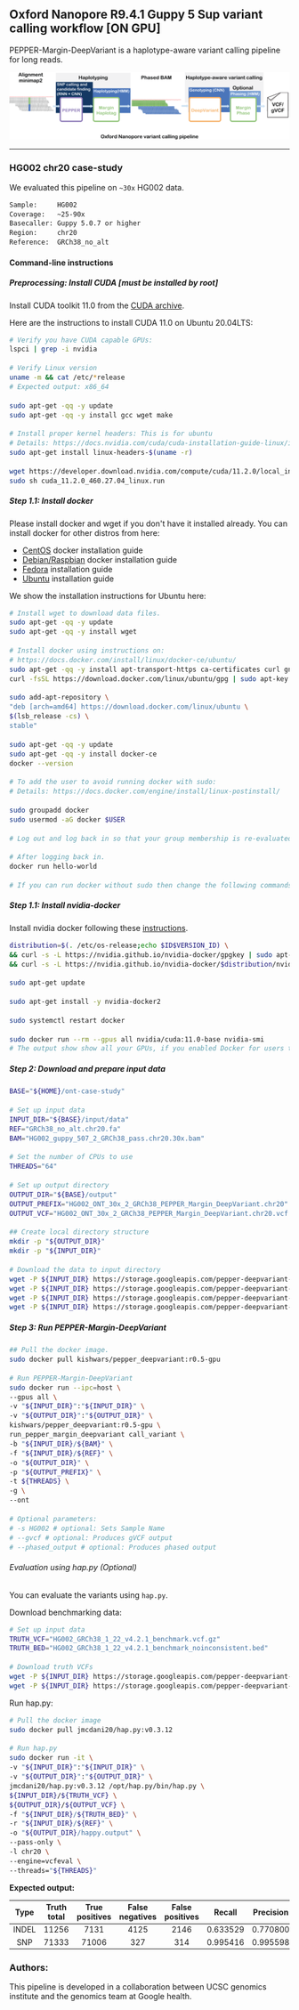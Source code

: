 ## Oxford Nanopore R9.4.1 Guppy 5 Sup variant calling workflow [ON GPU]
PEPPER-Margin-DeepVariant is a haplotype-aware variant calling pipeline for long reads.

<img src="../../img/PMDV_variant_calling_ONT_v5.png" alt="PEPPER-Margin-DeepVariant Variant Calling Workflow">

----

### HG002 chr20 case-study
We evaluated this pipeline on `~30x` HG002 data.
```bash
Sample:     HG002
Coverage:   ~25-90x
Basecaller: Guppy 5.0.7 or higher
Region:     chr20
Reference:  GRCh38_no_alt
```

#### Command-line instructions
##### Preprocessing: Install CUDA [must be installed by root]
Install CUDA toolkit 11.0 from the [CUDA archive](https://developer.nvidia.com/cuda-toolkit-archive).

Here are the instructions to install CUDA 11.0 on Ubuntu 20.04LTS:
```bash
# Verify you have CUDA capable GPUs:
lspci | grep -i nvidia

# Verify Linux version
uname -m && cat /etc/*release
# Expected output: x86_64

sudo apt-get -qq -y update
sudo apt-get -qq -y install gcc wget make

# Install proper kernel headers: This is for ubuntu
# Details: https://docs.nvidia.com/cuda/cuda-installation-guide-linux/index.html
sudo apt-get install linux-headers-$(uname -r)

wget https://developer.download.nvidia.com/compute/cuda/11.2.0/local_installers/cuda_11.2.0_460.27.04_linux.run
sudo sh cuda_11.2.0_460.27.04_linux.run
```
##### Step 1.1: Install docker
Please install docker and wget if you don't have it installed already. You can install docker for other distros from here:
* [CentOS](https://docs.docker.com/engine/install/centos/) docker installation guide
* [Debian/Raspbian](https://docs.docker.com/engine/install/debian/) docker installation guide
* [Fedora](https://docs.docker.com/engine/install/fedora/) installation guide
* [Ubuntu](https://docs.docker.com/engine/install/ubuntu/) installation guide

We show the installation instructions for Ubuntu here:
```bash
# Install wget to download data files.
sudo apt-get -qq -y update
sudo apt-get -qq -y install wget

# Install docker using instructions on:
# https://docs.docker.com/install/linux/docker-ce/ubuntu/
sudo apt-get -qq -y install apt-transport-https ca-certificates curl gnupg-agent software-properties-common
curl -fsSL https://download.docker.com/linux/ubuntu/gpg | sudo apt-key add -

sudo add-apt-repository \
"deb [arch=amd64] https://download.docker.com/linux/ubuntu \
$(lsb_release -cs) \
stable"

sudo apt-get -qq -y update
sudo apt-get -qq -y install docker-ce
docker --version

# To add the user to avoid running docker with sudo:
# Details: https://docs.docker.com/engine/install/linux-postinstall/

sudo groupadd docker
sudo usermod -aG docker $USER

# Log out and log back in so that your group membership is re-evaluated.

# After logging back in.
docker run hello-world

# If you can run docker without sudo then change the following commands accordingly.
```

##### Step 1.1: Install nvidia-docker
Install nvidia docker following these [instructions](https://docs.nvidia.com/datacenter/cloud-native/container-toolkit/install-guide.html#getting-started).

```bash
distribution=$(. /etc/os-release;echo $ID$VERSION_ID) \
&& curl -s -L https://nvidia.github.io/nvidia-docker/gpgkey | sudo apt-key add - \
&& curl -s -L https://nvidia.github.io/nvidia-docker/$distribution/nvidia-docker.list | sudo tee /etc/apt/sources.list.d/nvidia-docker.list

sudo apt-get update

sudo apt-get install -y nvidia-docker2

sudo systemctl restart docker

sudo docker run --rm --gpus all nvidia/cuda:11.0-base nvidia-smi
# The output show show all your GPUs, if you enabled Docker for users then you should be able to run nvidia-docker without sudo
```

##### Step 2: Download and prepare input data
```bash
BASE="${HOME}/ont-case-study"

# Set up input data
INPUT_DIR="${BASE}/input/data"
REF="GRCh38_no_alt.chr20.fa"
BAM="HG002_guppy_507_2_GRCh38_pass.chr20.30x.bam"

# Set the number of CPUs to use
THREADS="64"

# Set up output directory
OUTPUT_DIR="${BASE}/output"
OUTPUT_PREFIX="HG002_ONT_30x_2_GRCh38_PEPPER_Margin_DeepVariant.chr20"
OUTPUT_VCF="HG002_ONT_30x_2_GRCh38_PEPPER_Margin_DeepVariant.chr20.vcf.gz"

## Create local directory structure
mkdir -p "${OUTPUT_DIR}"
mkdir -p "${INPUT_DIR}"

# Download the data to input directory
wget -P ${INPUT_DIR} https://storage.googleapis.com/pepper-deepvariant-public/usecase_data/HG002_guppy_507_2_GRCh38_pass.chr20.30x.bam
wget -P ${INPUT_DIR} https://storage.googleapis.com/pepper-deepvariant-public/usecase_data/HG002_guppy_507_2_GRCh38_pass.chr20.30x.bam.bai
wget -P ${INPUT_DIR} https://storage.googleapis.com/pepper-deepvariant-public/usecase_data/GRCh38_no_alt.chr20.fa
wget -P ${INPUT_DIR} https://storage.googleapis.com/pepper-deepvariant-public/usecase_data/GRCh38_no_alt.chr20.fa.fai
```

##### Step 3: Run PEPPER-Margin-DeepVariant
```bash
## Pull the docker image.
sudo docker pull kishwars/pepper_deepvariant:r0.5-gpu

# Run PEPPER-Margin-DeepVariant
sudo docker run --ipc=host \
--gpus all \
-v "${INPUT_DIR}":"${INPUT_DIR}" \
-v "${OUTPUT_DIR}":"${OUTPUT_DIR}" \
kishwars/pepper_deepvariant:r0.5-gpu \
run_pepper_margin_deepvariant call_variant \
-b "${INPUT_DIR}/${BAM}" \
-f "${INPUT_DIR}/${REF}" \
-o "${OUTPUT_DIR}" \
-p "${OUTPUT_PREFIX}" \
-t ${THREADS} \
-g \
--ont

# Optional parameters:
# -s HG002 # optional: Sets Sample Name
# --gvcf # optional: Produces gVCF output
# --phased_output # optional: Produces phased output
```

###### Evaluation using hap.py (Optional)
You can evaluate the variants using `hap.py`.

Download benchmarking data:
```bash
# Set up input data
TRUTH_VCF="HG002_GRCh38_1_22_v4.2.1_benchmark.vcf.gz"
TRUTH_BED="HG002_GRCh38_1_22_v4.2.1_benchmark_noinconsistent.bed"

# Download truth VCFs
wget -P ${INPUT_DIR} https://storage.googleapis.com/pepper-deepvariant-public/usecase_data/HG002_GRCh38_1_22_v4.2.1_benchmark.vcf.gz
wget -P ${INPUT_DIR} https://storage.googleapis.com/pepper-deepvariant-public/usecase_data/HG002_GRCh38_1_22_v4.2.1_benchmark_noinconsistent.bed
```

Run hap.py:
```bash
# Pull the docker image
sudo docker pull jmcdani20/hap.py:v0.3.12

# Run hap.py
sudo docker run -it \
-v "${INPUT_DIR}":"${INPUT_DIR}" \
-v "${OUTPUT_DIR}":"${OUTPUT_DIR}" \
jmcdani20/hap.py:v0.3.12 /opt/hap.py/bin/hap.py \
${INPUT_DIR}/${TRUTH_VCF} \
${OUTPUT_DIR}/${OUTPUT_VCF} \
-f "${INPUT_DIR}/${TRUTH_BED}" \
-r "${INPUT_DIR}/${REF}" \
-o "${OUTPUT_DIR}/happy.output" \
--pass-only \
-l chr20 \
--engine=vcfeval \
--threads="${THREADS}"
```

**Expected output:**

|  Type | Truth<br>total | True<br>positives | False<br>negatives | False<br>positives |  Recall  | Precision | F1-Score |
|:-----:|:--------------:|:-----------------:|:------------------:|:------------------:|:--------:|:---------:|:--------:|
| INDEL |      11256     |        7131       |        4125        |        2146        | 0.633529 |  0.770800 | 0.695455 |
|  SNP  |      71333     |       71006       |         327        |         314        | 0.995416 |  0.995598 | 0.995507 |

### Authors:
This pipeline is developed in a collaboration between UCSC genomics institute and the genomics team at Google health.
